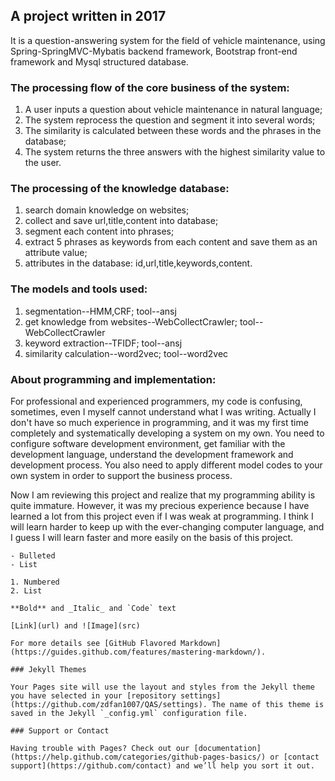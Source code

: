 ## A project written in 2017

It is a question-answering system for the field of vehicle maintenance, using Spring-SpringMVC-Mybatis backend framework, Bootstrap front-end framework and Mysql structured database.

### The processing flow of the core business of the system:

1. A user inputs a question about vehicle maintenance in natural language;
2. The system reprocess the question and segment it into several words;
3. The similarity is calculated between these words and the phrases in the database;
4. The system returns the three answers with the highest similarity value to the user.

### The processing of the knowledge database:

1. search domain knowledge on websites;
2. collect and save url,title,content into database;
3. segment each content into phrases;
4. extract 5 phrases as keywords from each content and save them as an attribute value;
5. attributes in the database: id,url,title,keywords,content.

### The models and tools used:
1. segmentation--HMM,CRF; tool--ansj
2. get knowledge from websites--WebCollectCrawler; tool--WebCollectCrawler
3. keyword extraction--TFIDF; tool--ansj
4. similarity calculation--word2vec; tool--word2vec

### About programming and implementation:

For professional and experienced programmers, my code is confusing, sometimes, even I myself cannot understand what I was writing. Actually I don't have so much experience in programming, and it was my first time completely and systematically developing a system on my own. You need to configure software development environment, get familiar with the development language, understand the development framework and development process. You also need to apply different model codes to your own system in order to support the business process.

Now I am reviewing this project and realize that my programming ability is quite immature. However, it was my precious experience because I  have learned a lot from this project even if I was weak at programming. I think I will learn harder to keep up with the ever-changing computer language, and I guess I will learn faster and more easily on the basis of this project.

```
- Bulleted
- List

1. Numbered
2. List

**Bold** and _Italic_ and `Code` text

[Link](url) and ![Image](src)

For more details see [GitHub Flavored Markdown](https://guides.github.com/features/mastering-markdown/).

### Jekyll Themes

Your Pages site will use the layout and styles from the Jekyll theme you have selected in your [repository settings](https://github.com/zdfan1007/QAS/settings). The name of this theme is saved in the Jekyll `_config.yml` configuration file.

### Support or Contact

Having trouble with Pages? Check out our [documentation](https://help.github.com/categories/github-pages-basics/) or [contact support](https://github.com/contact) and we’ll help you sort it out.
